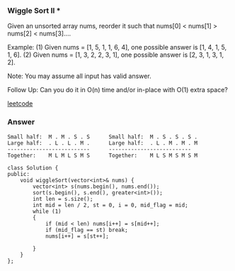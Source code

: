 ### Wiggle Sort II *
Given an unsorted array nums, reorder it such that nums[0] < nums[1] > nums[2] < nums[3]....

Example:
(1) Given nums = [1, 5, 1, 1, 6, 4], one possible answer is [1, 4, 1, 5, 1, 6]. 
(2) Given nums = [1, 3, 2, 2, 3, 1], one possible answer is [2, 3, 1, 3, 1, 2].

Note:
You may assume all input has valid answer.

Follow Up:
Can you do it in O(n) time and/or in-place with O(1) extra space?

[leetcode](https://leetcode.com/problems/wiggle-sort-ii/description/)

### Answer 
	Small half:  M . M . S . S      Small half:  M . S . S . S .
	Large half:  . L . L . M .      Large half:  . L . M . M . M
	--------------------------      --------------------------
	Together:    M L M L S M S      Together:    M L S M S M S M
	
	class Solution {
	public:
	    void wiggleSort(vector<int>& nums) {
	        vector<int> s(nums.begin(), nums.end());
	        sort(s.begin(), s.end(), greater<int>());
	        int len = s.size();
	        int mid = len / 2, st = 0, i = 0, mid_flag = mid;
	        while (1)
	        {
	            if (mid < len) nums[i++] = s[mid++];
	            if (mid_flag == st) break;
	            nums[i++] = s[st++];
	            
	        }
	    }
	};